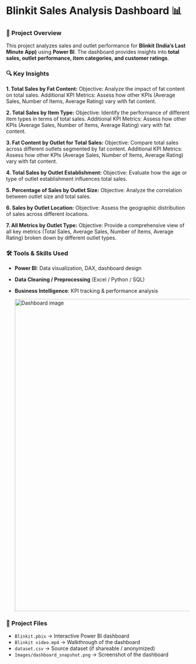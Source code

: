 
# Blinkit Sales Analysis Dashboard 📊  

### 📌 Project Overview  
This project analyzes sales and outlet performance for **Blinkit (India’s Last Minute App)** using **Power BI**. The dashboard provides insights into **total sales, outlet performance, item categories, and customer ratings**.  

### 🔍 Key Insights  
**1. Total Sales by Fat Content:**
	Objective: Analyze the impact of fat content on total sales.
	Additional KPI Metrics: Assess how other KPIs (Average Sales, Number of Items, Average Rating) vary with fat content.

**2. Total Sales by Item Type:**
	Objective: Identify the performance of different item types in terms of total sales.
	Additional KPI Metrics: Assess how other KPIs (Average Sales, Number of Items, Average Rating) vary with fat content.

**3. Fat Content by Outlet for Total Sales:**
	Objective: Compare total sales across different outlets segmented by fat content.
	Additional KPI Metrics: Assess how other KPIs (Average Sales, Number of Items, Average Rating) vary with fat content.

**4. Total Sales by Outlet Establishment:**
	Objective: Evaluate how the age or type of outlet establishment influences total sales.

**5. Percentage of Sales by Outlet Size:**
	Objective: Analyze the correlation between outlet size and total sales.

**6. Sales by Outlet Location:**
	Objective: Assess the geographic distribution of sales across different locations.

**7. All Metrics by Outlet Type:**
	Objective: Provide a comprehensive view of all key metrics (Total Sales, Average Sales, Number of 	Items, Average Rating) broken down by different outlet types.

### 🛠️ Tools & Skills Used  
- **Power BI**: Data visualization, DAX, dashboard design  
- **Data Cleaning / Preprocessing** (Excel / Python / SQL)  
- **Business Intelligence**: KPI tracking & performance analysis

  <img width="1518" height="853" alt="Dashboard image" src="https://github.com/user-attachments/assets/ca611540-17bc-4341-99ce-be880ca80058" />

### 📂 Project Files  
- `Blinkit.pbix` → Interactive Power BI dashboard  
- `Blinkit video.mp4` → Walkthrough of the dashboard  
- `dataset.csv` → Source dataset (if shareable / anonymized)  
- `Images/dashboard_snapshot.png` → Screenshot of the dashboard  


